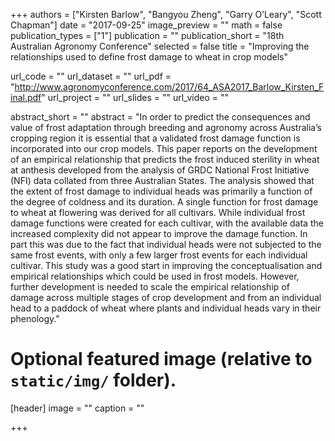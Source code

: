 +++
authors = ["Kirsten Barlow", "Bangyou Zheng", "Garry O’Leary", "Scott Chapman"]
date = "2017-09-25"
image_preview = ""
math = false
publication_types = ["1"]
publication = ""
publication_short = "18th Australian Agronomy Conference"
selected = false
title = "Improving the relationships used to define frost damage to wheat in crop models"

url_code = ""
url_dataset = ""
url_pdf = "http://www.agronomyconference.com/2017/64_ASA2017_Barlow_Kirsten_Final.pdf"
url_project = ""
url_slides = ""
url_video = ""

abstract_short = ""
abstract = "In order to predict the consequences and value of frost adaptation through breeding and agronomy across Australia’s cropping region it is essential that a validated frost damage function is incorporated into our crop models.  This paper reports on the development of an empirical relationship that predicts the frost induced sterility in wheat at anthesis developed from the analysis of GRDC National Frost Initiative (NFI) data collated from three Australian States.  The analysis showed that the extent of frost damage to individual heads was primarily a function of the degree of coldness and its duration.  A single function for frost damage to wheat at flowering was derived for all cultivars.  While individual frost damage functions were created for each cultivar, with the available data the increased complexity did not appear to improve the damage function. In part this was due to the fact that individual heads were not subjected to the same frost events, with only a few larger frost events for each individual cultivar.  This study was a good start in improving the conceptualisation and empirical relationships which could be used in frost models.  However, further development is needed to scale the empirical relationship of damage across multiple stages of crop development and from an individual head to a paddock of wheat where plants and individual heads vary in their phenology."


# Optional featured image (relative to `static/img/` folder).
[header]
image = ""
caption = ""

+++
